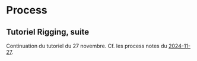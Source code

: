 # Process

## Tutoriel Rigging, suite
Continuation du tutoriel du 27 novembre. Cf. les process notes du [2024-11-27](2024-11-27.md).

